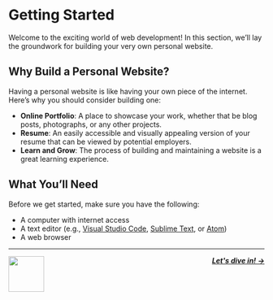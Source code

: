 # Getting Started

Welcome to the exciting world of web development! In this section, we’ll lay the groundwork for building your very own personal website.

## Why Build a Personal Website?

Having a personal website is like having your own piece of the internet. Here’s why you should consider building one:

- **Online Portfolio**: A place to showcase your work, whether that be blog posts, photographs, or any other projects.
- **Resume**: An easily accessible and visually appealing version of your resume that can be viewed by potential employers.
- **Learn and Grow**: The process of building and maintaining a website is a great learning experience.

## What You’ll Need

Before we get started, make sure you have the following:

- A computer with internet access
- A text editor (e.g., [Visual Studio Code](https://code.visualstudio.com/), [Sublime Text](https://www.sublimetext.com/), or [Atom](https://atom.io/))
- A web browser

---

<a href="/tutorial/table-of-contents.md">
  <picture>
    <source media="(prefers-color-scheme: dark)" srcset="https://cloud-c4m75tmer-hack-club-bot.vercel.app/0back.svg">
    <img align="left" width="70" src="https://cloud-c4m75tmer-hack-club-bot.vercel.app/0back.svg" />
  </picture>
</a>

<p align="right">
  <em>
    <b>
      <a href="/tutorial/intro/html-basics.md">
        Let's dive in! →
      </a>
    </b>
  </em>
</p>

<br />

